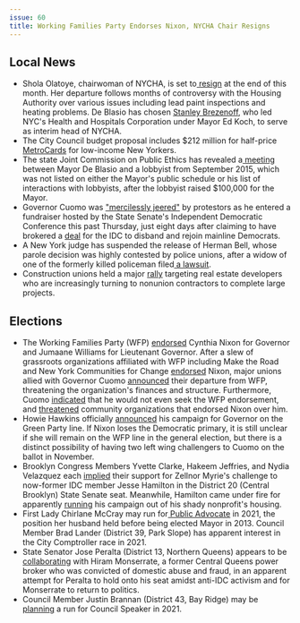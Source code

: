 ```yaml
---
issue: 60
title: Working Families Party Endorses Nixon, NYCHA Chair Resigns
---
```


## Local News
-   Shola Olatoye, chairwoman of NYCHA, is set to[  resign](https://www.nytimes.com/2018/04/09/nyregion/new-york-housing-authority-olatoye.html) at the end of this month. Her departure follows months of controversy with the Housing Authority over various issues including lead paint inspections and heating problems. De Blasio has chosen [Stanley Brezenoff](http://www.nydailynews.com/new-york/meet-stanley-brezenoff-interim-replacement-lead-nycha-article-1.3925304), who led NYC's Health and Hospitals Corporation under Mayor Ed Koch, to serve as interim head of NYCHA.
-   The City Council budget proposal includes $212 million for half-price[  MetroCards](http://www.nydailynews.com/new-york/council-pushing-half-price-metrocards-poor-new-yorkers-article-1.3925875?cid=bitly) for low-income New Yorkers.
-   The state Joint Commission on Public Ethics has revealed a[  meeting](http://www.nydailynews.com/news/politics/de-blasio-solicited-lobbyist-donations-exchange-meetings-article-1.3923993?cid=bitly) between Mayor De Blasio and a lobbyist from September 2015, which was not listed on either the Mayor's public schedule or his list of interactions with lobbyists, after the lobbyist raised $100,000 for the Mayor.
-   Governor Cuomo was ["mercilessly jeered"](https://nypost.com/2018/04/13/cuomo-mercilessly-jeered-by-protesters-at-democratic-fundraiser/) by protestors as he entered a fundraiser hosted by the State Senate's Independent Democratic Conference this past Thursday, just eight days after claiming to have brokered a [deal](https://www.politico.com/states/new-york/albany/story/2018/04/04/idc-reunifies-with-mainline-democrats-ending-years-of-division-in-the-senate-350639) for the IDC to disband and rejoin mainline Democrats.
-   A New York judge has suspended the release of Herman Bell, whose parole decision was highly contested by police unions, after a widow of one of the formerly killed policeman filed[  a lawsuit](http://www.nydailynews.com/new-york/herman-bell-release-put-hold-widow-suit-heard-article-1.3915916).
-   Construction unions held a major [rally](https://www.nytimes.com/2018/04/13/nyregion/construction-related-companies-unions-developers-go-to-war.html) targeting real estate developers who are increasingly turning to nonunion contractors to complete large projects.

## Elections
-   The Working Families Party (WFP) [endorsed](http://nymag.com/daily/intelligencer/2018/04/wfp-endorses-nixon-despite-pressure-from-cuomo.html) Cynthia Nixon for Governor and Jumaane Williams for Lieutenant Governor. After a slew of grassroots organizations affiliated with WFP including Make the Road and New York Communities for Change [endorsed](https://splinternews.com/everyone-loves-cynthia-nixon-including-new-yorks-large-1825244240) Nixon, major unions allied with Governor Cuomo [announced](https://www.nytimes.com/2018/04/13/nyregion/cuomo-nixon-wfp-labor-governor-election.html) their departure from WFP, threatening the organization's finances and structure. Furthermore, Cuomo [indicated](https://nypost.com/2018/04/13/cuomo-campaign-gives-up-on-winning-working-families-party-endorsement/) that he would not even seek the WFP endorsement, and [threatened](http://inthesetimes.com/working/entry/21070/cuomo_nixon_working_families_party_new_york_unions) community organizations that endorsed Nixon over him.
-   Howie Hawkins officially [announced](https://www.politico.com/states/new-york/albany/story/2018/04/12/hawkins-focuses-on-pushing-cuomo-left-in-third-green-party-bid-361996) his campaign for Governor on the Green Party line. If Nixon loses the Democratic primary, it is still unclear if she will remain on the WFP line in the general election, but there is a distinct possibility of having two left wing challengers to Cuomo on the ballot in November.
-   Brooklyn Congress Members Yvette Clarke, Hakeem Jeffries, and Nydia Velazquez each [implied](https://www.kingscountypolitics.com/bk-congressmembers-wink-at-myrie-over-hamilton/) their support for Zellnor Myrie's challenge to now-former IDC member Jesse Hamilton in the District 20 (Central Brooklyn) State Senate seat. Meanwhile, Hamilton came under fire for apparently [running](http://www.crainsnewyork.com/article/20180410/POLITICS/180409914/brooklyn-pol-runs-campaign-out-of-his-nonprofits-housing) his campaign out of his shady nonprofit's housing.
-   First Lady Chirlane McCray may run for[  Public Advocate](https://www.kingscountypolitics.com/first-lady-mccray-eyes-public-advocates-seat/) in 2021, the position her husband held before being elected Mayor in 2013. Council Member Brad Lander (District 39, Park Slope) has apparent interest in the City Comptroller race in 2021.
-   State Senator Jose Peralta (District 13, Northern Queens) appears to be [collaborating](https://twitter.com/ZackFinkNews/status/983807801859411969) with Hiram Monserrate, a former Central Queens power broker who was convicted of domestic abuse and fraud, in an apparent attempt for Peralta to hold onto his seat amidst anti-IDC activism and for Monserrate to return to politics.
-   Council Member Justin Brannan (District 43, Bay Ridge) may be [planning](http://www.gothamgazette.com/city/7610-brooklyn-city-council-member-setting-early-foundation-for-speaker-run) a run for Council Speaker in 2021.
